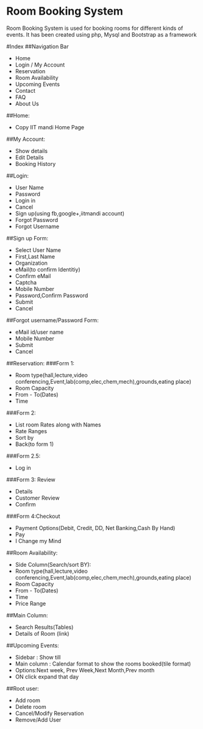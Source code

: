 Room Booking System
==========

Room Booking System is used for booking rooms for different kinds of events. It has been created using php, Mysql and Bootstrap as a framework

#Index
##Navigation Bar
- Home
- Login / My Account 
- Reservation 
- Room Availability
- Upcoming Events
- Contact
- FAQ
- About Us

##Home:
- Copy IIT mandi Home Page

##My Account:
- Show details
- Edit Details
- Booking History

##Login:
- User Name
- Password
- Login in
- Cancel
- Sign up(using fb,google+,iitmandi account)
- Forgot Password
- Forgot Username

##Sign up Form:
- Select User Name
- First,Last Name
- Organization
- eMail(to confirm Identitiy)
- Confirm eMail
- Captcha
- Mobile Number
- Password,Confirm Password
- Submit
- Cancel

##Forgot username/Password Form:
- eMail id/user name
- Mobile Number
- Submit
- Cancel

##Reservation:
###Form 1:
- Room type(hall,lecture,video conferencing,Event,lab(comp,elec,chem,mech),grounds,eating place)
- Room Capacity
- From - To(Dates)
- Time

###Form 2:
- List room Rates along with Names
- Rate Ranges
- Sort by
- Back(to form 1)

###Form 2.5:
- Log in

###Form 3: Review
- Details
- Customer Review
- Confirm

###Form 4:Checkout
- Payment Options(Debit, Credit, DD, Net Banking,Cash By Hand)
- Pay
- I Change my Mind

##Room Availability:
- Side Column(Search/sort BY):
- Room type(hall,lecture,video conferencing,Event,lab(comp,elec,chem,mech),grounds,eating place)
- Room Capacity
- From - To(Dates)
- Time
- Price Range

##Main Column:
- Search Results(Tables)
- Details of Room (link)

##Upcoming Events:
- Sidebar : Show till
- Main column : Calendar format to show the rooms booked(tile format)
- Options:Next week, Prev Week,Next Month,Prev month
- ON click expand that day

##Root user:
- Add room
- Delete room
- Cancel/Modify Reservation
- Remove/Add User
